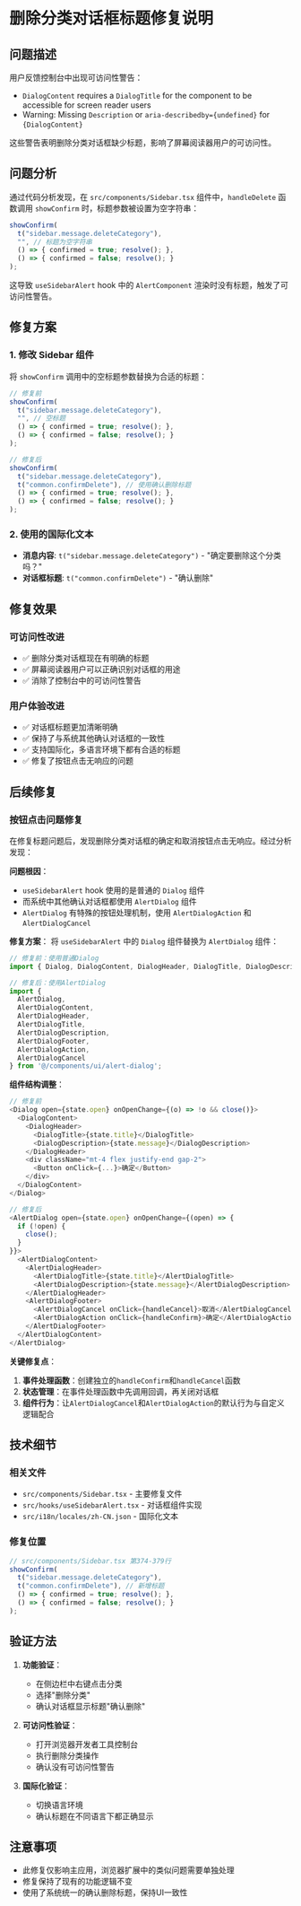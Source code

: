 # 删除分类对话框标题修复说明

## 问题描述

用户反馈控制台中出现可访问性警告：
- `DialogContent` requires a `DialogTitle` for the component to be accessible for screen reader users
- Warning: Missing `Description` or `aria-describedby={undefined}` for `{DialogContent}`

这些警告表明删除分类对话框缺少标题，影响了屏幕阅读器用户的可访问性。

## 问题分析

通过代码分析发现，在 `src/components/Sidebar.tsx` 组件中，`handleDelete` 函数调用 `showConfirm` 时，标题参数被设置为空字符串：

```typescript
showConfirm(
  t("sidebar.message.deleteCategory"),
  "", // 标题为空字符串
  () => { confirmed = true; resolve(); },
  () => { confirmed = false; resolve(); }
);
```

这导致 `useSidebarAlert` hook 中的 `AlertComponent` 渲染时没有标题，触发了可访问性警告。

## 修复方案

### 1. 修改 Sidebar 组件

将 `showConfirm` 调用中的空标题参数替换为合适的标题：

```typescript
// 修复前
showConfirm(
  t("sidebar.message.deleteCategory"),
  "", // 空标题
  () => { confirmed = true; resolve(); },
  () => { confirmed = false; resolve(); }
);

// 修复后
showConfirm(
  t("sidebar.message.deleteCategory"),
  t("common.confirmDelete"), // 使用确认删除标题
  () => { confirmed = true; resolve(); },
  () => { confirmed = false; resolve(); }
);
```

### 2. 使用的国际化文本

- **消息内容**: `t("sidebar.message.deleteCategory")` - "确定要删除这个分类吗？"
- **对话框标题**: `t("common.confirmDelete")` - "确认删除"

## 修复效果

### 可访问性改进
- ✅ 删除分类对话框现在有明确的标题
- ✅ 屏幕阅读器用户可以正确识别对话框的用途
- ✅ 消除了控制台中的可访问性警告

### 用户体验改进
- ✅ 对话框标题更加清晰明确
- ✅ 保持了与系统其他确认对话框的一致性
- ✅ 支持国际化，多语言环境下都有合适的标题
- ✅ 修复了按钮点击无响应的问题

## 后续修复

### 按钮点击问题修复

在修复标题问题后，发现删除分类对话框的确定和取消按钮点击无响应。经过分析发现：

**问题根因**：
- `useSidebarAlert` hook 使用的是普通的 `Dialog` 组件
- 而系统中其他确认对话框都使用 `AlertDialog` 组件
- `AlertDialog` 有特殊的按钮处理机制，使用 `AlertDialogAction` 和 `AlertDialogCancel`

**修复方案**：
将 `useSidebarAlert` 中的 `Dialog` 组件替换为 `AlertDialog` 组件：

```typescript
// 修复前：使用普通Dialog
import { Dialog, DialogContent, DialogHeader, DialogTitle, DialogDescription } from '@/components/ui/dialog';

// 修复后：使用AlertDialog
import { 
  AlertDialog, 
  AlertDialogContent, 
  AlertDialogHeader, 
  AlertDialogTitle, 
  AlertDialogDescription, 
  AlertDialogFooter,
  AlertDialogAction,
  AlertDialogCancel
} from '@/components/ui/alert-dialog';
```

**组件结构调整**：
```typescript
// 修复前
<Dialog open={state.open} onOpenChange={(o) => !o && close()}>
  <DialogContent>
    <DialogHeader>
      <DialogTitle>{state.title}</DialogTitle>
      <DialogDescription>{state.message}</DialogDescription>
    </DialogHeader>
    <div className="mt-4 flex justify-end gap-2">
      <Button onClick={...}>确定</Button>
    </div>
  </DialogContent>
</Dialog>

// 修复后
<AlertDialog open={state.open} onOpenChange={(open) => {
  if (!open) {
    close();
  }
}}>
  <AlertDialogContent>
    <AlertDialogHeader>
      <AlertDialogTitle>{state.title}</AlertDialogTitle>
      <AlertDialogDescription>{state.message}</AlertDialogDescription>
    </AlertDialogHeader>
    <AlertDialogFooter>
      <AlertDialogCancel onClick={handleCancel}>取消</AlertDialogCancel>
      <AlertDialogAction onClick={handleConfirm}>确定</AlertDialogAction>
    </AlertDialogFooter>
  </AlertDialogContent>
</AlertDialog>
```

**关键修复点**：
1. **事件处理函数**：创建独立的`handleConfirm`和`handleCancel`函数
2. **状态管理**：在事件处理函数中先调用回调，再关闭对话框
3. **组件行为**：让`AlertDialogCancel`和`AlertDialogAction`的默认行为与自定义逻辑配合

## 技术细节

### 相关文件
- `src/components/Sidebar.tsx` - 主要修复文件
- `src/hooks/useSidebarAlert.tsx` - 对话框组件实现
- `src/i18n/locales/zh-CN.json` - 国际化文本

### 修复位置
```typescript
// src/components/Sidebar.tsx 第374-379行
showConfirm(
  t("sidebar.message.deleteCategory"),
  t("common.confirmDelete"), // 新增标题
  () => { confirmed = true; resolve(); },
  () => { confirmed = false; resolve(); }
);
```

## 验证方法

1. **功能验证**：
   - 在侧边栏中右键点击分类
   - 选择"删除分类"
   - 确认对话框显示标题"确认删除"

2. **可访问性验证**：
   - 打开浏览器开发者工具控制台
   - 执行删除分类操作
   - 确认没有可访问性警告

3. **国际化验证**：
   - 切换语言环境
   - 确认标题在不同语言下都正确显示

## 注意事项

- 此修复仅影响主应用，浏览器扩展中的类似问题需要单独处理
- 修复保持了现有的功能逻辑不变
- 使用了系统统一的确认删除标题，保持UI一致性
